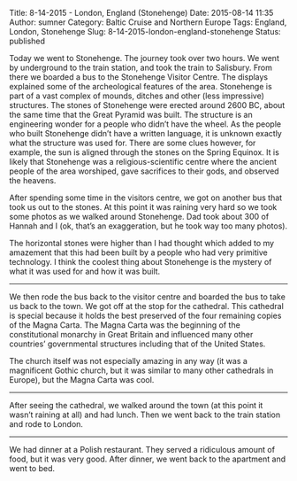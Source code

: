 Title: 8-14-2015 - London, England (Stonehenge)
Date: 2015-08-14 11:35
Author: sumner
Category: Baltic Cruise and Northern Europe
Tags: England, London, Stonehenge
Slug: 8-14-2015-london-england-stonehenge
Status: published

Today we went to Stonehenge. The journey took over two hours. We went by
underground to the train station, and took the train to Salisbury. From
there we boarded a bus to the Stonehenge Visitor Centre. The displays
explained some of the archeological features of the area. Stonehenge is
part of a vast complex of mounds, ditches and other (less impressive)
structures. The stones of Stonehenge were erected around 2600 BC, about
the same time that the Great Pyramid was built. The structure is an
engineering wonder for a people who didn’t have the wheel. As the people
who built Stonehenge didn’t have a written language, it is unknown
exactly what the structure was used for. There are some clues however,
for example, the sun is aligned through the stones on the Spring
Equinox. It is likely that Stonehenge was a religious-scientific centre
where the ancient people of the area worshiped, gave sacrifices to their
gods, and observed the heavens.

After spending some time in the visitors centre, we got on another bus
that took us out to the stones. At this point it was raining very hard
so we took some photos as we walked around Stonehenge. Dad took about
300 of Hannah and I (ok, that’s an exaggeration, but he took way too
many photos).

The horizontal stones were higher than I had thought which added to my
amazement that this had been built by a people who had very primitive
technology. I think the coolest thing about Stonehenge is the mystery of
what it was used for and how it was built.

------------------------------------------------------------------------

We then rode the bus back to the visitor centre and boarded the bus to
take us back to the town. We got off at the stop for the cathedral. This
cathedral is special because it holds the best preserved of the four
remaining copies of the Magna Carta. The Magna Carta was the beginning
of the constitutional monarchy in Great Britain and influenced many
other countries’ governmental structures including that of the United
States.

The church itself was not especially amazing in any way (it was a
magnificent Gothic church, but it was similar to many other cathedrals
in Europe), but the Magna Carta was cool.

------------------------------------------------------------------------

After seeing the cathedral, we walked around the town (at this point it
wasn’t raining at all) and had lunch. Then we went back to the train
station and rode to London.

------------------------------------------------------------------------

We had dinner at a Polish restaurant. They served a ridiculous amount of
food, but it was very good. After dinner, we went back to the apartment
and went to bed.
